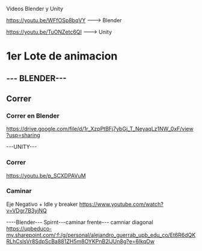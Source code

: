 Videos Blender y Unity

https://youtu.be/WFfOSp8bqVY ---> Blender

https://youtu.be/TuONZetc6QI ---> Unity


# 1er Lote de animacion
## --- BLENDER---
## Correr 
### Correr en Blender
https://drive.google.com/file/d/1r_XzpPtBFj7ybGj_T_NeyaqLz1NW_0xF/view?usp=sharing

---UNITY---
### Correr 
https://youtu.be/p_SCXDPAVuM

### Caminar 
Eje Negativo + Idle y breaker
https://www.youtube.com/watch?v=VDgr7B3yjNQ

----Blender---
Spirnt---caminar frente--- camniar diagonal
https://upbeduco-my.sharepoint.com/:f:/g/personal/alejandro_guerrab_upb_edu_co/Et6R6dQKRLhCslsVr8SdpScBa881ZH5m8OYKPnB2lJUn8g?e=6lkqOw


